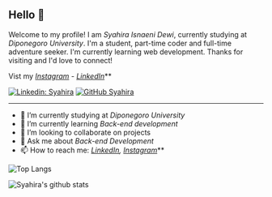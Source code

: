 ## Hello 👋

Welcome to my profile! I am *Syahira Isnaeni Dewi*, currently studying at *Diponegoro University*. I'm a student, part-time coder and full-time adventure seeker. I'm currently learning web development. Thanks for visiting and I'd love to connect!

Vist my *[Instagram](https://www.instagram.com/cihuahua_15/) - [LinkedIn](https://www.linkedin.com/in/syahira-isnaeni-dewi-b58290206/)***

[![Linkedin: Syahira](https://img.shields.io/badge/-Syahira-blue?style=flat-square&logo=Linkedin&logoColor=white&link=https://www.linkedin.com/in/https://www.linkedin.com/in/syahira-isnaeni-dewi-b58290206/)](https://www.linkedin.com/in/syahira-isnaeni-dewi-b58290206/)
[![GitHub Syahira](https://img.shields.io/github/followers/SyahiraIsnaeni?label=follow&style=social)](https://github.com/SyahiraIsnaeni)

---

- 🔭 I’m currently studying at *Diponegoro University*
- 🌱 I’m currently learning *Back-end development*
- 👯 I’m looking to collaborate on projects
- 💬 Ask me about *Back-end Development*
- 📫 How to reach me:
  *[LinkedIn](https://www.linkedin.com/in/syahira-isnaeni-dewi-b58290206/), [Instagram](https://www.instagram.com/cihuahua_15/)***

![Top Langs](https://github-readme-stats.vercel.app/api/top-langs/?username=SyahiraIsnaeni&layout=compact&theme=dark&hide_border=true)

![Syahira's github stats](https://github-readme-stats.vercel.app/api?username=SyahiraIsnaeni&show_icons=true&hide_border=true&theme=dark)
